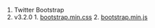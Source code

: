 1. Twitter Bootstrap
  1. v3.2.0
    1. [bootstrap.min.css](https://cdn.rawgit.com/twbs/bootstrap/v3.2.0/dist/css/bootstrap.min.css)
    2. [bootstrap.min.js](https://cdn.rawgit.com/twbs/bootstrap/v3.2.0/dist/js/bootstrap.min.js)
